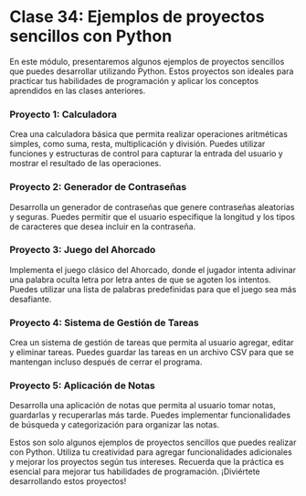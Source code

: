 # Clase 34: Ejemplos de proyectos sencillos con Python

En este módulo, presentaremos algunos ejemplos de proyectos sencillos que puedes desarrollar utilizando Python. Estos proyectos son ideales para practicar tus habilidades de programación y aplicar los conceptos aprendidos en las clases anteriores.

### Proyecto 1: Calculadora

Crea una calculadora básica que permita realizar operaciones aritméticas simples, como suma, resta, multiplicación y división. Puedes utilizar funciones y estructuras de control para capturar la entrada del usuario y mostrar el resultado de las operaciones.

### Proyecto 2: Generador de Contraseñas

Desarrolla un generador de contraseñas que genere contraseñas aleatorias y seguras. Puedes permitir que el usuario especifique la longitud y los tipos de caracteres que desea incluir en la contraseña.

### Proyecto 3: Juego del Ahorcado

Implementa el juego clásico del Ahorcado, donde el jugador intenta adivinar una palabra oculta letra por letra antes de que se agoten los intentos. Puedes utilizar una lista de palabras predefinidas para que el juego sea más desafiante.

### Proyecto 4: Sistema de Gestión de Tareas

Crea un sistema de gestión de tareas que permita al usuario agregar, editar y eliminar tareas. Puedes guardar las tareas en un archivo CSV para que se mantengan incluso después de cerrar el programa.

### Proyecto 5: Aplicación de Notas

Desarrolla una aplicación de notas que permita al usuario tomar notas, guardarlas y recuperarlas más tarde. Puedes implementar funcionalidades de búsqueda y categorización para organizar las notas.

Estos son solo algunos ejemplos de proyectos sencillos que puedes realizar con Python. Utiliza tu creatividad para agregar funcionalidades adicionales y mejorar los proyectos según tus intereses. Recuerda que la práctica es esencial para mejorar tus habilidades de programación. ¡Diviértete desarrollando estos proyectos!
